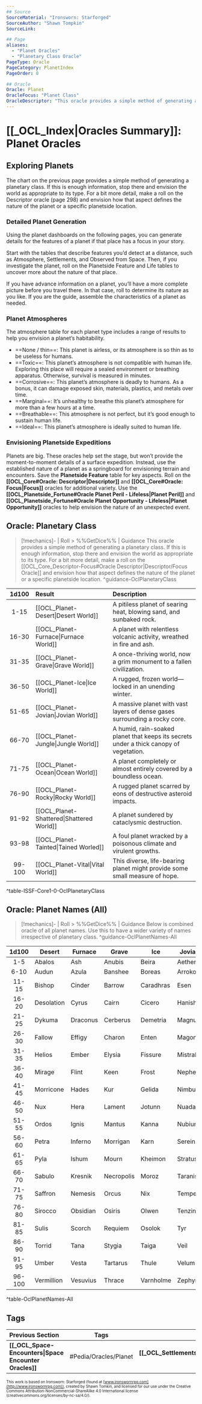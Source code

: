 ```yaml
---
## Source
SourceMaterial: "Ironsworn: Starforged"
SourceAuthor: "Shawn Tompkin"
SourceLink: 

## Page
aliases:
  - "Planet Oracles"
  - "Planetary Class Oracle"
PageType: Oracle
PageCategory: PlanetIndex
PageOrder: 0

## Oracle
Oracle: Planet
OracleFocus: "Planet Class"
OracleDescriptor: "This oracle provides a simple method of generating a planetary class. If this is enough information, stop there and envision the world as appropriate to its type."
---
```

# [[_OCL_Index|Oracles Summary]]: Planet Oracles
## Exploring Planets
The chart on the previous page provides a simple method of generating a planetary class. If this is enough information, stop there and envision the world as appropriate to its type. For a bit more detail, make a roll on the Descriptor oracle (page 298) and envision how that aspect defines the nature of the planet or a specific planetside location.

### Detailed Planet Generation
Using the planet dashboards on the following pages, you can generate details for the features of a planet if that place has a focus in your story.

Start with the tables that describe features you’d detect at a distance, such as Atmosphere, Settlements, and Observed from Space. Then, if you investigate the planet, roll on the Planetside Feature and Life tables to uncover more about the nature of that place.

If you have advance information on a planet, you’ll have a more complete picture before you travel there. In that case, roll to determine its nature as you like. If you are the guide, assemble the characteristics of a planet as needed.

### Planet Atmospheres
The atmosphere table for each planet type includes a range of results to help you envision a planet’s habitability. 
- ==None / thin==: This planet is airless, or its atmosphere is so thin as to be useless for humans. 
- ==Toxic==: This planet’s atmosphere is not compatible with human life. Exploring this place will require a sealed environment or breathing apparatus. Otherwise, survival is measured in minutes. 
- ==Corrosive==: This planet’s atmosphere is deadly to humans. As a bonus, it can damage exposed skin, materials, plastics, and metals over time. 
- ==Marginal==: It’s unhealthy to breathe this planet’s atmosphere for more than a few hours at a time. 
- ==Breathable==: This atmosphere is not perfect, but it’s good enough to sustain human life. 
- ==Ideal==: This planet’s atmosphere is ideally suited to human life.

### Envisioning Planetside Expeditions
Planets are big. These oracles help set the stage, but won’t provide the moment-to-moment details of a surface expedition. Instead, use the established nature of a planet as a springboard for envisioning terrain and encounters. Save the **Planetside Feature** table for key aspects. Roll on the **[[OCL_Core#Oracle: Descriptor|Descriptor]]** and **[[OCL_Core#Oracle: Focus|Focus]]** oracles for additional variety. Use the **[[OCL_Planetside_Fortune#Oracle Planet Peril - Lifeless|Planet Peril]]** and **[[OCL_Planetside_Fortune#Oracle Planet Opportunity - Lifeless|Planet Opportunity]]** oracles to help envision the nature of an unexpected event.

## Oracle: Planetary Class
> [!mechanics]- | Roll > %%GetDice%% | Guidance
> This oracle provides a simple method of generating a planetary class. If this is enough information, stop there and envision the world as appropriate to its type. For a bit more detail, make a roll on the [[OCL_Core_Descriptor-Focus#Oracle Descriptor|Descriptor/Focus Oracle]] and envision how that aspect defines the nature of the planet or a specific planetside location. ^guidance-OclPlanetaryClass

| 1d100 | Result | Description |
|:---:|:--- |:--- |
| 1-15 | [[OCL_Planet-Desert\|Desert World]] | A pitiless planet of searing heat, blowing sand, and sunbaked rock. |
| 16-30 | [[OCL_Planet-Furnace\|Furnace World]] | A planet with relentless volcanic activity, wreathed in fire and ash. |
| 31-35 | [[OCL_Planet-Grave\|Grave World]] | A once-thriving world, now a grim monument to a fallen civilization. |
| 36-50 | [[OCL_Planet-Ice\|Ice World]] | A rugged, frozen world—locked in an unending winter. |
| 51-65 | [[OCL_Planet-Jovian\|Jovian World]] | A massive planet with vast layers of dense gases surrounding a rocky core. |
| 66-70 | [[OCL_Planet-Jungle\|Jungle World]] | A humid, rain-soaked planet that keeps its secrets under a thick canopy of vegetation. |
| 71-75 | [[OCL_Planet-Ocean\|Ocean World]] | A planet completely or almost entirely covered by a boundless ocean. |
| 76-90 | [[OCL_Planet-Rocky\|Rocky World]] | A rugged planet scarred by eons of destructive asteroid impacts. |
| 91-92 | [[OCL_Planet-Shattered\|Shattered World]] | A planet sundered by cataclysmic destruction. |
| 93-98 | [[OCL_Planet-Tainted\|Tained Worled]] | A foul planet wracked by a poisonous climate and virulent growths. |
| 99-100 | [[OCL_Planet-Vital\|Vital World]] | This diverse, life-bearing planet might provide some small measure of hope. |
^table-ISSF-Core1-0-OclPlanetaryClass

## Oracle: Planet Names (All)
> [!mechanics]- | Roll > %%GetDice%% | Guidance
> Below is combined oracle of all planet names. Use this to have a wider variety of names irrespective of planetary class. ^guidance-OclPlanetNames-All

| 1d100 | Desert | Furnace | Grave | Ice | Jovian | Jungle | Ocean | Rocky | Shattered | Tainted | Vital |
| :---: | --- | --- | --- | --- | --- | --- | --- | --- | --- | --- | --- |
| 1-5 | Abalos | Ash | Anubis | Beira | Aether | Acacia | Aegir | Aphelion | Cavus | Achlys | Chiron |
| 6-10 | Audun | Azula | Banshee | Boreas | Arrokoth | Aster | Alon | Artemis | Chrysalis | Animus | Demeter |
| 11-15 | Bishop | Cinder | Barrow | Caradhras | Esen | Beryl | Clarion | Capella | Fragment | Bane | Erebos |
| 16-20 | Desolation | Cyrus | Cairn | Cicero | Hanish | Celadon | Darya | Cobalt | Havoc | Blight | Erembour |
| 21-25 | Dykuma | Draconus | Cerberus | Demetria | Magnus | Ceres | Eldoris | Crag | Keres | Carrion | Feronia |
| 26-30 | Fallow | Effigy | Charon | Enten | Magonia | Damu | Horizon | Dusk | Lux | Chitin | Fortuna |
| 31-35 | Helios | Ember | Elysia | Fissure | Mistral | Dryad | Hydra | Eos | Nemain | Datura | Gaia |
| 36-40 | Mirage | Flint | Keen | Frost | Nephele | Flora | Kai | Hecate | Praxis | Dreck | Harbinger |
| 41-45 | Morricone | Hades | Kur | Gelida | Nimbus | Iridum | Larimar | Imbrium | Riven | Erra | Haven |
| 46-50 | Nux | Hera | Lament | Jotunn | Nuada | Iris | Lotan | Latona | Schism | Febris | Hope |
| 51-55 | Ordos | Ignis | Mantus | Kanna | Nubium | Kishar | Mira | Losna | Shell | Malacia | Morpheus |
| 56-60 | Petra | Inferno | Morrigan | Karn | Serein | Penumbra | Navini | Orpheus | Slag | Miasma | Nemus |
| 61-65 | Pyla | Ishum | Mourn | Kheimon | Stratus | Roris | Nerida | Ory | Sliver | Morbus | Sapphire |
| 66-70 | Sabulo | Kresnik | Necropolis | Moroz | Taranis | Sylva | Oceanus | Quietus | Sunder | Pathosis | Serenity |
| 71-75 | Saffron | Nemesis | Orcus | Nix | Tempest | Tangle | Pelagic | Selene | Torment | Pestis | Sif |
| 76-80 | Sirocco | Obsidian | Osiris | Olwen | Tenzin | Thorn | Proteus | Silas | Vestige | Scourge | Silva |
| 81-85 | Sulis | Scorch | Requiem | Osolok | Tyr | Venom | Russalka | Silex | Vigrid | Telium | Sirona |
| 86-90 | Torrid | Tana | Stygia | Taiga | Veil | Verdure | Siren | Slate | Vortex | Timoris | Solstice |
| 91-95 | Umber | Vesta | Tartarus | Thule | Velum | Veris | Thalassa | Themis | Wrath | Verus | Vale |
| 96-100 | Vermillion | Vesuvius | Thrace | Varnholme | Zephyr | Viridian | Triton | Umbra | Zix | Xanthous | Valinor |
^table-OclPlanetNames-All

## Tags
| Previous Section | Tags | Next Section | 
| :--- | :---: | ---: |
| **[[_OCL_Space-Encounters\|Space Encounter Oracles]]** | #Pedia/Oracles/Planet | **[[_OCL_Settlements\|Settlements Oracle]]** |

<font size=-2>This work is based on Ironsworn: Starforged (found at [www.ironswornrpg.com](http://www.ironswornrpg.com)), created by Shawn Tomkin, and licensed for our use under the Creative Commons Attribution-NonCommercial-ShareAlike 4.0 International license  (creativecommons.org/licenses/by-nc-sa/4.0/).</font>